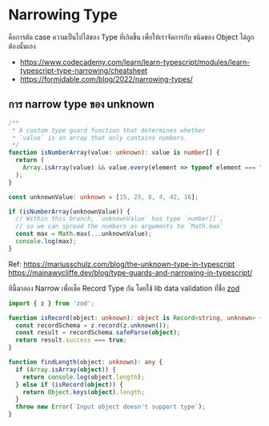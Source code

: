 # Narrowing Type

คือการตัด case ความเป็นไปได้ของ Type ที่เกิดขึ้น เพื่อให้เราจัดการกับ ชนิดของ Object ได้ถูกต้องนั้นเอง

- https://www.codecademy.com/learn/learn-typescript/modules/learn-typescript-type-narrowing/cheatsheet
- https://formidable.com/blog/2022/narrowing-types/

## การ narrow type ของ unknown

```ts
/**
 * A custom type guard function that determines whether
 * `value` is an array that only contains numbers.
 */
function isNumberArray(value: unknown): value is number[] {
  return (
    Array.isArray(value) && value.every(element => typeof element === "number")
  );
}

const unknownValue: unknown = [15, 23, 8, 4, 42, 16];

if (isNumberArray(unknownValue)) {
  // Within this branch, `unknownValue` has type `number[]`,
  // so we can spread the numbers as arguments to `Math.max`
  const max = Math.max(...unknownValue);
  console.log(max);
}
```

Ref: 
https://mariusschulz.com/blog/the-unknown-type-in-typescript
https://mainawycliffe.dev/blog/type-guards-and-narrowing-in-typescript/

ทีนี้มาลอง Narrow เพื่อเช็ค Record Type กัน โดยใช้ lib data validation ที่ชื่อ [zod](https://github.com/colinhacks/zod)

```ts
import { z } from 'zod';

function isRecord(object: unknown): object is Record<string, unknown> {
  const recordSchema = z.record(z.unknown());
  const result = recordSchema.safeParse(object);
  return result.success === true;
}

function findLength(object: unknown): any {
  if (Array.isArray(object)) {
    return console.log(object.length);
  } else if (isRecord(object)) {
    return Object.keys(object).length;
  }
  throw new Error(`Input object doesn't support type`);
}
```
